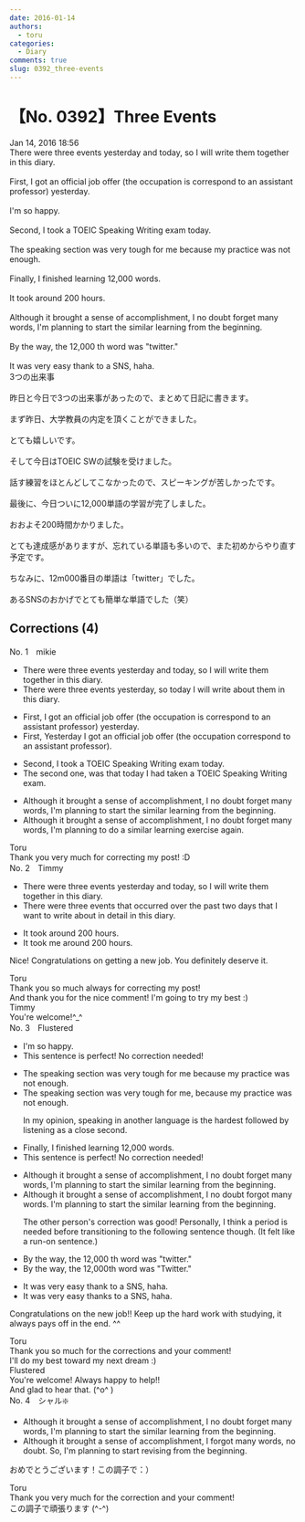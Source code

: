 ```yaml
---
date: 2016-01-14
authors:
  - toru
categories:
  - Diary
comments: true
slug: 0392_three-events
---
```


# 【No. 0392】Three Events
<div class="date">Jan 14, 2016 18:56</div>
<div id="post"><div id="body_show_ori">
There were three events yesterday and today, so I will write them together in this diary.<br/><br/>First, I got an official job offer (the occupation is correspond to an assistant professor) yesterday.<br/><br/>I'm so happy.<br/><br/>Second, I took a TOEIC Speaking Writing exam today.<br/><br/>The speaking section was very tough for me because my practice was not enough.<br/><br/>Finally, I finished learning 12,000 words.<br/><br/>It took around 200 hours.<br/><br/>Although it brought a sense of accomplishment, I no doubt forget many words, I'm planning to start the similar learning from the beginning.<br/><br/>By the way, the 12,000 th word was "twitter."<br/><br/>It was very easy thank to a SNS, haha.
</div></div>

<!-- more -->

<div id="post_ja"><div id="body_show_mo">
3つの出来事<br/><br/>昨日と今日で3つの出来事があったので、まとめて日記に書きます。<br/><br/>まず昨日、大学教員の内定を頂くことができました。<br/><br/>とても嬉しいです。<br/><br/>そして今日はTOEIC SWの試験を受けました。<br/><br/>話す練習をほとんどしてこなかったので、スピーキングが苦しかったです。<br/><br/>最後に、今日ついに12,000単語の学習が完了しました。<br/><br/>おおよそ200時間かかりました。<br/><br/>とても達成感がありますが、忘れている単語も多いので、また初めからやり直す予定です。<br/><br/>ちなみに、12m000番目の単語は「twitter」でした。<br/><br/>あるSNSのおかげでとても簡単な単語でした（笑）
</div></div>

## Corrections (4)
<div id="block"><div class="first_name"> No. 1　<span class="just_name">mikie</span></div><div id="block2">
<ul class="correction_field">
<li class="incorrect">There were three events yesterday and today, so I will write them together in this diary.</li>
<li class="corrected correct">
There were three events yesterday, so today<span class="sline"> </span> I will write about them in this diary.
</li>
</ul>
<ul class="correction_field">
<li class="incorrect">First, I got an official job offer (the occupation is correspond to an assistant professor) yesterday.</li>
<li class="corrected correct">
First, Yesterday I got an official job offer (the occupation correspond to an assistant professor).
</li>
</ul>
<ul class="correction_field">
<li class="incorrect">Second, I took a TOEIC Speaking Writing exam today.</li>
<li class="corrected correct">
The second one, was that today I had taken a TOEIC Speaking Writing exam.
</li>
</ul>
<ul class="correction_field">
<li class="incorrect">Although it brought a sense of accomplishment, I no doubt forget many words, I'm planning to start the similar learning from the beginning.</li>
<li class="corrected correct">
Although it brought a sense of accomplishment, I no doubt forget many words, I'm planning to do a similar learning exercise again.
</li>
</ul>
</div><div class="name"><span class="just_name">Toru</span><br>
Thank you very much for correcting my post! :D
</div>
</div>
<div id="block"><div class="first_name"> No. 2　<span class="just_name">Timmy</span></div><div id="block2">
<ul class="correction_field">
<li class="incorrect">There were three events yesterday and today, so I will write them together in this diary.</li>
<li class="corrected correct">
There were three events <span class="f_blue">that occurred over the past two days</span> <span class="f_blue">that</span> I <span class="f_blue">want</span> to write about <span class="f_blue">in detail</span> in this diary.
</li>
</ul>
<ul class="correction_field">
<li class="incorrect">It took around 200 hours.</li>
<li class="corrected correct">
It took <span class="f_blue">me</span> around 200 hours.
</li>
</ul>
<p class="comment_small">
 Nice! Congratulations on getting a new job. You definitely deserve it.
</p>

</div><div class="name"><span class="just_name">Toru</span><br>
Thank you so much always for correcting my post!<br/>And thank you for the nice comment! I'm going to try my best :)
</div>
<div class="name"><span class="just_name">Timmy</span><br>
You're welcome!^_^
</div>
</div>
<div id="block"><div class="first_name"> No. 3　<span class="just_name">Flustered</span></div><div id="block2">
<ul class="correction_field">
<li class="incorrect">I'm so happy.</li>
<li class="corrected perfect">This sentence is perfect! No correction needed!</li>
</ul>
<ul class="correction_field">
<li class="incorrect">The speaking section was very tough for me because my practice was not enough.</li>
<li class="corrected correct">
The speaking section was very tough for me<span class="f_red">,</span> because my<span class="f_red"> </span>practice was not enough.
<p class="correction_comment">In my opinion, speaking in another language is the hardest followed by listening as a close second.</p>
</li>
</ul>
<ul class="correction_field">
<li class="incorrect">Finally, I finished learning 12,000 words.</li>
<li class="corrected perfect">This sentence is perfect! No correction needed!</li>
</ul>
<ul class="correction_field">
<li class="incorrect">Although it brought a sense of accomplishment, I no doubt forget many words, I'm planning to start the similar learning from the beginning.</li>
<li class="corrected correct">
Although it brought a sense of accomplishment, I no doubt forg<span class="f_red">o</span>t many words<span class="f_red">.</span> I'm planning to start the similar learning from the beginning.
<p class="correction_comment">The other person's correction was good! Personally, I think a period is needed before transitioning to the following sentence though. (It felt like a run-on sentence.)</p>
</li>
</ul>
<ul class="correction_field">
<li class="incorrect">By the way, the 12,000 th word was "twitter."</li>
<li class="corrected correct">
By the way, the 12,000th word was "<span class="f_red">T</span>witter."
</li>
</ul>
<ul class="correction_field">
<li class="incorrect">It was very easy thank to a SNS, haha.</li>
<li class="corrected correct">
It was very easy thank<span class="f_red">s</span> to a SNS, haha.
</li>
</ul>
<p class="comment_small">
 Congratulations on the new job!! Keep up the hard work with studying, it always pays off in the end. ^^
</p>

</div><div class="name"><span class="just_name">Toru</span><br>
Thank you so much for the corrections and your comment! <br/>I'll do my best toward my next dream :)
</div>
<div class="name"><span class="just_name">Flustered</span><br>
You're welcome! Always happy to help!!<br/>And glad to hear that. (^o^ )
</div>
</div>
<div id="block"><div class="first_name"> No. 4　<span class="just_name">シャル❇️</span></div><div id="block2">
<ul class="correction_field">
<li class="incorrect">Although it brought a sense of accomplishment, I no doubt forget many words, I'm planning to start the similar learning from the beginning.</li>
<li class="corrected correct">
Although it brought a sense of accomplishment, I forgot many words, no doubt. So, I'm planning to start revising from the beginning.
</li>
</ul>
<p class="comment_small">
 おめでとうございます！この調子で：）
</p>

</div><div class="name"><span class="just_name">Toru</span><br>
Thank you very much for the correction and your comment!<br/>この調子で頑張ります (^-^)
</div>
</div>

